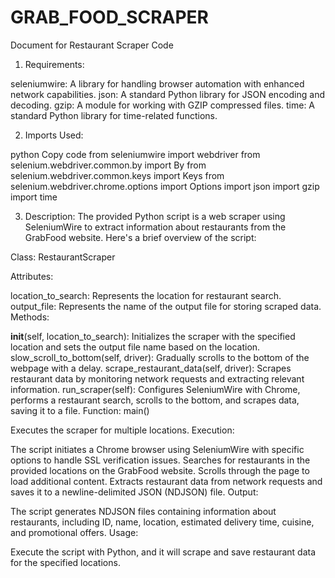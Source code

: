 # GRAB_FOOD_SCRAPER


Document for Restaurant Scraper Code

1. Requirements:

seleniumwire: A library for handling browser automation with enhanced network capabilities.
json: A standard Python library for JSON encoding and decoding.
gzip: A module for working with GZIP compressed files.
time: A standard Python library for time-related functions.


2. Imports Used:

python
Copy code
from seleniumwire import webdriver
from selenium.webdriver.common.by import By
from selenium.webdriver.common.keys import Keys
from selenium.webdriver.chrome.options import Options
import json
import gzip
import time

3. Description:
The provided Python script is a web scraper using SeleniumWire to extract information about restaurants from the GrabFood website. Here's a brief overview of the script:

Class: RestaurantScraper

Attributes:

location_to_search: Represents the location for restaurant search.
output_file: Represents the name of the output file for storing scraped data.
Methods:

__init__(self, location_to_search): Initializes the scraper with the specified location and sets the output file name based on the location.
slow_scroll_to_bottom(self, driver): Gradually scrolls to the bottom of the webpage with a delay.
scrape_restaurant_data(self, driver): Scrapes restaurant data by monitoring network requests and extracting relevant information.
run_scraper(self): Configures SeleniumWire with Chrome, performs a restaurant search, scrolls to the bottom, and scrapes data, saving it to a file.
Function: main()

Executes the scraper for multiple locations.
Execution:

The script initiates a Chrome browser using SeleniumWire with specific options to handle SSL verification issues.
Searches for restaurants in the provided locations on the GrabFood website.
Scrolls through the page to load additional content.
Extracts restaurant data from network requests and saves it to a newline-delimited JSON (NDJSON) file.
Output:

The script generates NDJSON files containing information about restaurants, including ID, name, location, estimated delivery time, cuisine, and promotional offers.
Usage:

Execute the script with Python, and it will scrape and save restaurant data for the specified locations.
